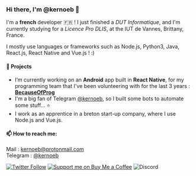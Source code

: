 ### Hi there, I'm @kernoeb 👋

I'm a **french** developer :fr: !
I just finished a *DUT Informatique*, and I'm currently studying for a *Licence Pro DLIS*, at the IUT de Vannes, Brittany, France.

I mostly use languages or frameworks such as Node.js, Python3, Java, React.js, React Native and Vue.js ! :)

#### 🔭 Projects
- I’m currently working on an **Android** app built in **React Native**, for my programming team that I've been volunteering with for the last 3 years : **[BecauseOfProg](https://github.com/BecauseOfProg)**
- I'm a big fan of Telegram [@kernoeb](https://t.me/kernoeb), so I built some bots to automate some stuff... :star:
- I work as an apprentice in a breton start-up company, where I use Node.js and Vue.js.


#### 📫 How to reach me:
Mail : kernoeb@protonmail.com  
Telegram : [@kernoeb](https://t.me/kernoeb)

[![Twitter Follow](https://img.shields.io/twitter/follow/KOP_OF_TEA?color=%231DA1F2&label=Follow%20me&logo=Twitter&style=for-the-badge)](https://twitter.com/KOP_OF_TEA) 
[![Support me on Buy Me a Coffee](https://img.shields.io/badge/Support%20me-☕-orange.svg?style=for-the-badge)](https://www.buymeacoffee.com/kernoeb)
![Discord](https://img.shields.io/discord/272454426038370304?color=7289da&label=Discord&logo=discord&style=for-the-badge)
